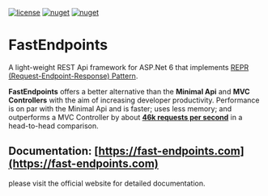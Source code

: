 [![license](https://img.shields.io/github/license/dj-nitehawk/FastEndpoints?color=blue&label=license&logo=Github&style=flat-square)](https://github.com/dj-nitehawk/FastEndpoints/blob/master/README.md) [![nuget](https://img.shields.io/nuget/v/FastEndpoints?label=version&logo=NuGet&style=flat-square)](https://www.nuget.org/packages/FastEndpoints) [![nuget](https://img.shields.io/nuget/dt/FastEndpoints?color=blue&label=downloads&logo=NuGet&style=flat-square)](https://www.nuget.org/packages/FastEndpoints)

# FastEndpoints

A light-weight REST Api framework for ASP.Net 6 that implements [REPR (Request-Endpoint-Response) Pattern](https://deviq.com/design-patterns/repr-design-pattern).

**FastEndpoints** offers a better alternative than the **Minimal Api** and **MVC Controllers** with the aim of increasing developer productivity. Performance is on par with the Minimal Api and is faster; uses less memory; and outperforms a MVC Controller by about **[46k requests per second](https://fast-endpoints.com/wiki/Benchmarks.html)** in a head-to-head comparison.

## Documentation: [https://fast-endpoints.com](https://fast-endpoints.com)
please visit the official website for detailed documentation.
